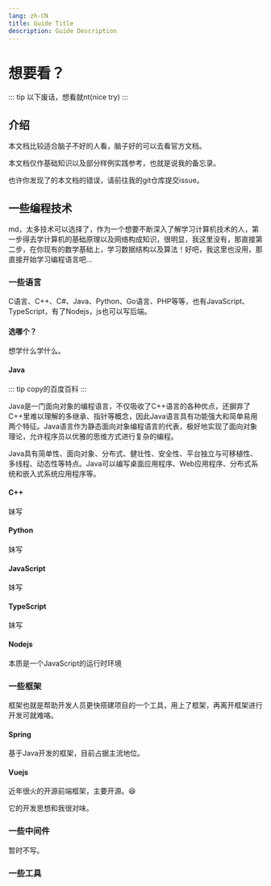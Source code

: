 ```yaml
---
lang: zh-CN
title: Guide Title
description: Guide Description
---
```


# 想要看？

::: tip
以下废话，想看就nt(nice try)
:::

## 介绍

本文档比较适合脑子不好的人看，脑子好的可以去看官方文档。

本文档仅作基础知识以及部分样例实践参考，也就是说我的备忘录。

也许你发现了的本文档的错误，请前往我的git仓库提交issue。

## 一些编程技术

md，太多技术可以选择了，作为一个想要不断深入了解学习计算机技术的人，第一步得去学计算机的基础原理以及网络构成知识，很明显，我这里没有，那直接第二步，在你现有的数学基础上，学习数据结构以及算法！好吧，我这里也没用，那直接开始学习编程语言吧...

### 一些语言

C语言、C++、C#、Java、Python、Go语言、PHP等等，也有JavaScript、TypeScript，有了Nodejs，js也可以写后端。

#### 选哪个？

想学什么学什么。

#### Java

::: tip
copy的百度百科
:::

Java是一门面向对象的编程语言，不仅吸收了C++语言的各种优点，还摒弃了C++里难以理解的多继承、指针等概念，因此Java语言具有功能强大和简单易用两个特征。Java语言作为静态面向对象编程语言的代表，极好地实现了面向对象理论，允许程序员以优雅的思维方式进行复杂的编程。

Java具有简单性、面向对象、分布式、健壮性、安全性、平台独立与可移植性、多线程、动态性等特点。Java可以编写桌面应用程序、Web应用程序、分布式系统和嵌入式系统应用程序等。

#### C++

妹写

#### Python

妹写

#### JavaScript

妹写

#### TypeScript

妹写

#### Nodejs

本质是一个JavaScript的运行时环境

### 一些框架

框架也就是帮助开发人员更快搭建项目的一个工具，用上了框架，再离开框架进行开发可就难咯。

#### Spring

基于Java开发的框架，目前占据主流地位。

#### Vuejs

近年很火的开源前端框架，主要开源。:laughing:

它的开发思想和我很对味。

### 一些中间件

暂时不写。

### 一些工具
